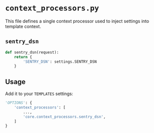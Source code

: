 # `context_processors.py`

This file defines a single context processor used to inject settings into template context.

## `sentry_dsn`

```python
def sentry_dsn(request):
    return {
        'SENTRY_DSN': settings.SENTRY_DSN
    }
```

## Usage

Add it to your `TEMPLATES` settings:

```python
'OPTIONS': {
    'context_processors': [
        ...,
        'core.context_processors.sentry_dsn',
    ]
}
```